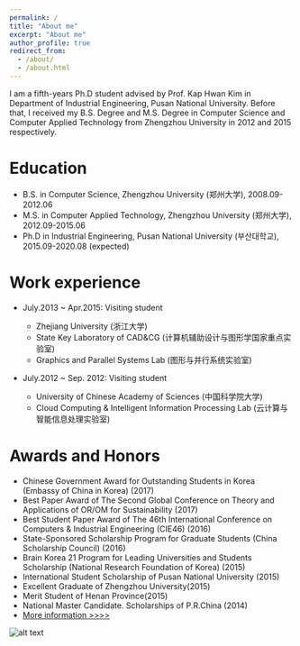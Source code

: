 ```yaml
---
permalink: /
title: "About me"
excerpt: "About me"
author_profile: true
redirect_from: 
  - /about/
  - /about.html
---
```


I am a fifth-years Ph.D student advised by Prof. Kap Hwan Kim in Department of Industrial Engineering, Pusan National University. Before that, I received my B.S. Degree and M.S. Degree in Computer Science and Computer Applied Technology from Zhengzhou University in 2012 and 2015 respectively.

Education
======
* B.S. in Computer Science, Zhengzhou University (郑州大学), 2008.09-2012.06
* M.S. in Computer Applied Technology, Zhengzhou University (郑州大学), 2012.09-2015.06
* Ph.D in Industrial Engineering, 	Pusan National University (부산대학교), 2015.09-2020.08 (expected)

Work experience
======
* July.2013 ~ Apr.2015: Visiting student
  * Zhejiang University (浙江大学)
  * State Key Laboratory of CAD&CG (计算机辅助设计与图形学国家重点实验室)
  * Graphics and Parallel Systems Lab (图形与并行系统实验室)  

* July.2012 ~ Sep. 2012: Visiting student
  * University of Chinese Academy of Sciences (中国科学院大学)
  * Cloud Computing & Intelligent Information Processing Lab (云计算与智能信息处理实验室)

Awards and Honors
======
   * Chinese Government Award for Outstanding Students in Korea (Embassy of China in Korea) (2017)
   * Best Paper Award of The Second Global Conference on Theory and Applications of OR/OM for Sustainability (2017)
   * Best Student Paper Award of The 46th International Conference on Computers & Industrial Engineering (CIE46) (2016)
   * State-Sponsored Scholarship Program for Graduate Students (China Scholarship Council) (2016)
   * Brain Korea 21 Program for Leading Universities and Students Scholarship (National Research Foundation of Korea) (2015)
   * International Student Scholarship of Pusan National University (2015)
   * Excellent Graduate of Zhengzhou University(2015)
   * Merit Student of Henan Province(2015)
   * National Master Candidate. Scholarships of P.R.China (2014)
   * [More information >>>>](https://ieyjzhou.github.io/YanjieZhou/AwardsandHonors.html)
   
![alt text](http://s09.flagcounter.com/count2/opgi/bg_FFFFFF/txt_000000/border_CCCCCC/columns_8/maxflags_24/viewers_1/labels_1/pageviews_1/flags_1/percent_1/)
 
